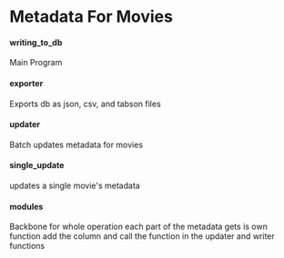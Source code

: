 # Metadata For Movies

#### writing_to_db
Main Program

#### exporter
Exports db as json, csv, and tabson files

#### updater
Batch updates metadata for movies

#### single_update
updates a single movie's metadata

#### modules
Backbone for whole operation
each part of the metadata gets is own function
add the column and call the function in the updater and writer functions